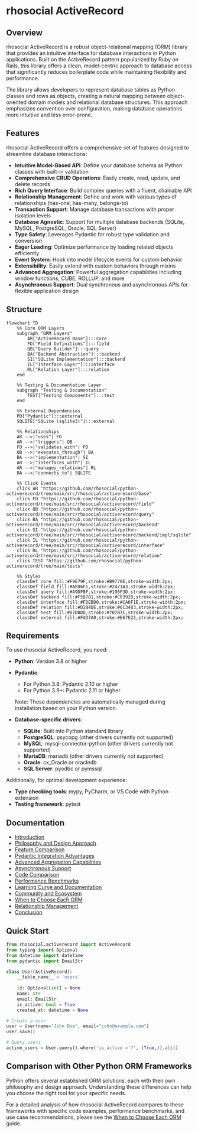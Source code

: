 # rhosocial ActiveRecord

## Overview

rhosocial ActiveRecord is a robust object-relational mapping (ORM) library that provides an intuitive interface for database interactions in Python applications. Built on the ActiveRecord pattern popularized by Ruby on Rails, this library offers a clean, model-centric approach to database access that significantly reduces boilerplate code while maintaining flexibility and performance.

The library allows developers to represent database tables as Python classes and rows as objects, creating a natural mapping between object-oriented domain models and relational database structures. This approach emphasizes convention over configuration, making database operations more intuitive and less error-prone.

## Features

rhosocial ActiveRecord offers a comprehensive set of features designed to streamline database interactions:

- **Intuitive Model-Based API**: Define your database schema as Python classes with built-in validation
- **Comprehensive CRUD Operations**: Easily create, read, update, and delete records
- **Rich Query Interface**: Build complex queries with a fluent, chainable API
- **Relationship Management**: Define and work with various types of relationships (has-one, has-many, belongs-to)
- **Transaction Support**: Manage database transactions with proper isolation levels
- **Database Agnostic**: Support for multiple database backends (SQLite, MySQL, PostgreSQL, Oracle, SQL Server)
- **Type Safety**: Leverages Pydantic for robust type validation and conversion
- **Eager Loading**: Optimize performance by loading related objects efficiently
- **Event System**: Hook into model lifecycle events for custom behavior
- **Extensibility**: Easily extend with custom behaviors through mixins
- **Advanced Aggregation**: Powerful aggregation capabilities including window functions, CUBE, ROLLUP, and more
- **Asynchronous Support**: Dual synchronous and asynchronous APIs for flexible application design

## Structure

```mermaid
flowchart TD
    %% Core ORM Layers
    subgraph "ORM Layers"
        AR["ActiveRecord Base"]:::core
        FD["Field Definitions"]:::field
        QB["Query Builder"]:::query
        BA["Backend Abstraction"]:::backend
        SI["SQLite Implementation"]:::backend
        IL["Interface Layer"]:::interface
        RL["Relation Layer"]:::relation
    end

    %% Testing & Documentation Layer
    subgraph "Testing & Documentation"
        TEST["Testing Components"]:::test
    end

    %% External Dependencies
    PD["Pydantic"]:::external
    SQLITE["SQLite (sqlite3)"]:::external

    %% Relationships
    AR -->|"uses"| FD
    AR -->|"triggers"| QB
    FD -->|"validates_with"| PD
    QB -->|"executes_through"| BA
    BA -->|"implementation"| SI
    AR -->|"interfaces_with"| IL
    AR -->|"manages_relations"| RL
    BA -->|"connects_to"| SQLITE

    %% Click Events
    click AR "https://github.com/rhosocial/python-activerecord/tree/main/src/rhosocial/activerecord/base"
    click FD "https://github.com/rhosocial/python-activerecord/tree/main/src/rhosocial/activerecord/field"
    click QB "https://github.com/rhosocial/python-activerecord/tree/main/src/rhosocial/activerecord/query"
    click BA "https://github.com/rhosocial/python-activerecord/tree/main/src/rhosocial/activerecord/backend"
    click SI "https://github.com/rhosocial/python-activerecord/tree/main/src/rhosocial/activerecord/backend/impl/sqlite"
    click IL "https://github.com/rhosocial/python-activerecord/tree/main/src/rhosocial/activerecord/interface"
    click RL "https://github.com/rhosocial/python-activerecord/tree/main/src/rhosocial/activerecord/relation"
    click TEST "https://github.com/rhosocial/python-activerecord/tree/main/tests"

    %% Styles
    classDef core fill:#F9E79F,stroke:#B9770E,stroke-width:2px;
    classDef field fill:#AED6F1,stroke:#2471A3,stroke-width:2px;
    classDef query fill:#A9DFBF,stroke:#196F3D,stroke-width:2px;
    classDef backend fill:#F5B7B1,stroke:#C0392B,stroke-width:2px;
    classDef interface fill:#FDEBD0,stroke:#CA6F1E,stroke-width:2px;
    classDef relation fill:#D2B4DE,stroke:#6C3483,stroke-width:2px;
    classDef test fill:#D7DBDD,stroke:#707B7C,stroke-width:2px;
    classDef external fill:#FAD7A0,stroke:#E67E22,stroke-width:2px;
```

## Requirements

To use rhosocial ActiveRecord, you need:

- **Python**: Version 3.8 or higher
- **Pydantic**:
  - For Python 3.8: Pydantic 2.10 or higher
  - For Python 3.9+: Pydantic 2.11 or higher
  
  Note: These dependencies are automatically managed during installation based on your Python version.

- **Database-specific drivers**:
  - **SQLite**: Built into Python standard library
  - **PostgreSQL**: psycopg (other drivers currently not supported)
  - **MySQL**: mysql-connector-python (other drivers currently not supported)
  - **MariaDB**: mariadb (other drivers currently not supported)
  - **Oracle**: cx_Oracle or oracledb
  - **SQL Server**: pyodbc or pymssql

Additionally, for optimal development experience:

- **Type checking tools**: mypy, PyCharm, or VS Code with Python extension
- **Testing framework**: pytest

## Documentation

- [Introduction](docs/introduction.md)
- [Philosophy and Design Approach](docs/philosophy.md)
- [Feature Comparison](docs/features.md)
- [Pydantic Integration Advantages](docs/pydantic-integration.md)
- [Advanced Aggregation Capabilities](docs/aggregation.md)
- [Asynchronous Support](docs/async-support.md)
- [Code Comparison](docs/code-comparison.md)
- [Performance Benchmarks](docs/performance.md)
- [Learning Curve and Documentation](docs/learning-curve.md)
- [Community and Ecosystem](docs/community.md)
- [When to Choose Each ORM](docs/when-to-choose.md)
- [Relationship Management](docs/relationships.md)
- [Conclusion](docs/conclusion.md)

## Quick Start

```python
from rhosocial.activerecord import ActiveRecord
from typing import Optional
from datetime import datetime
from pydantic import EmailStr

class User(ActiveRecord):
    __table_name__ = 'users'
    
    id: Optional[int] = None
    name: str
    email: EmailStr
    is_active: bool = True
    created_at: datetime = None

# Create a user
user = User(name="John Doe", email="john@example.com")
user.save()

# Query users
active_users = User.query().where('is_active = ?', (True,)).all()
```

## Comparison with Other Python ORM Frameworks

Python offers several established ORM solutions, each with their own philosophy and design approach. Understanding these
differences can help you choose the right tool for your specific needs.

For a detailed analysis of how rhosocial ActiveRecord compares to these frameworks with specific code examples, performance
benchmarks, and use case recommendations, please see the [When to Choose Each ORM](docs/when-to-choose.md) guide.